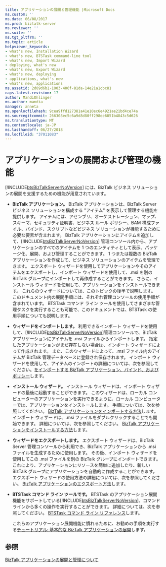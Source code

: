 ```yaml
---
title: アプリケーションの展開と管理機能 |Microsoft Docs
ms.custom: ''
ms.date: 06/08/2017
ms.prod: biztalk-server
ms.reviewer: ''
ms.suite: ''
ms.tgt_pltfrm: ''
ms.topic: article
helpviewer_keywords:
- what's new, Installation Wizard
- what's new, BTSTask command-line tool
- what's new, Import Wizard
- deploying, what's new
- what's new, Export Wizard
- what's new, deploying
- applications, what's new
- what's new, applications
ms.assetid: 2d09d6b1-1003-406f-81da-14e21a1cbc81
caps.latest.revision: 17
author: MandiOhlinger
ms.author: mandia
manager: anneta
ms.openlocfilehash: 9cea9ffd127381a41e10ec6e4921ae21bd4ce74a
ms.sourcegitcommit: 266308ec5c6a9d8d80ff298ee6051b4843c5d626
ms.translationtype: MT
ms.contentlocale: ja-JP
ms.lasthandoff: 06/27/2018
ms.locfileid: "37011083"
---
```

# <a name="application-deployment-and-management-features"></a>アプリケーションの展開および管理の機能
[!INCLUDE[btsBizTalkServerNoVersion](../includes/btsbiztalkservernoversion-md.md)] には、BizTalk ビジネス ソリューションの展開を支援するための機能が用意されています。  
  
- **BizTalk アプリケーション。** BizTalk アプリケーションは、BizTalk Server ビジネス ソリューションを構成する "アイテム" を表示して管理する機能を提供します。 アイテムには、アセンブリ、オーケストレーション、マップ、スキーマ、セキュリティ証明書、ビジネス ルール ポリシー、BAM 構成ファイル、バインド、スクリプトなどビジネス ソリューションが機能するために必要な要素が含まれます。 BizTalk アプリケーションにアイテムを追加して、[!INCLUDE[btsBizTalkServerNoVersion](../includes/btsbiztalkservernoversion-md.md)] 管理コンソール内から、アプリケーションのすべてのアイテムを 1 つのエンティティとして表示、パッケージ化、展開、および管理することができます。 1 つまたは複数の BizTalk アプリケーションを作成して、ビジネス ソリューションのアイテムを管理できます。 エクスポート ウィザードを使用してアプリケーションやそのアイテムをエクスポートし、インポート ウィザードを使用して、.msi を別の BizTalk グループにインポートして再作成することができます。 さらに、インストール ウィザードを使用して、アプリケーションをインストールできます。 これらのウィザードについては、このトピックの後半で説明します。 このドキュメント内の展開手順には、それぞれ管理コンソールの使用手順が含まれています。 BTSTask コマンド ライン ツールを使用してさまざまな管理タスクを実行することも可能で、このドキュメントでは、BTSTask の使用手順についても説明します。  
  
- **ウィザードをインポートします。** 利用できるインポート ウィザードを使用して、[!INCLUDE[btsBizTalkServerNoVersion](../includes/btsbiztalkservernoversion-md.md)]管理コンソールで、BizTalk アプリケーションにアイテムを .msi ファイルからインポートします。 指定したアプリケーションがまだ存在しない場合は、インポート ウィザードによって作成されます。 また、このウィザードによって、.msi ファイル内のアイテムが BizTalk 管理データベースに登録され保存されます。 インポート ウィザードを使用して、アイテムのインポートの詳細については、次を参照してください。[をインポートする BizTalk アプリケーション、バインド、およびポリシー](../core/importing-biztalk-applications-bindings-and-policies.md)します。  
  
- **インストール ウィザード。** インストール ウィザードは、インポート ウィザードの最後に起動することができます。 このウィザードは、ローカル コンピューターのアプリケーションを実行できるように、ローカル コンピューターでは、アプリケーションをインストールします。 手順については、次を参照してください。 [BizTalk アプリケーションをインポートする方法](../core/how-to-import-a-biztalk-application.md)します。 インポート ウィザードは、.msi ファイルをダブルクリックすることでも開始できます。 詳細については、次を参照してください。 [BizTalk アプリケーションをインストールする方法](../core/how-to-install-a-biztalk-application.md)します。  
  
- **ウィザードをエクスポートします。** エクスポート ウィザードは、BizTalk Server 管理コンソールから利用でき、BizTalk アプリケーションから .msi ファイルを生成するために使用します。 その後、インポート ウィザードを使用してこの .msi ファイルを別の BizTalk グループにインポートできます。 これにより、アプリケーションにリソースを簡単に追加したり、新しい BizTalk グループにアプリケーションを自動的に作成することができます。 エクスポート ウィザードの使用方法の詳細については、次を参照してください。 [BizTalk アプリケーションのエクスポート方法](../core/how-to-export-a-biztalk-application.md)します。  
  
- **BTSTask コマンド ライン ツールです。** BTSTask のアプリケーション展開機能をサポートしている[!INCLUDE[btsBizTalkServerNoVersion](../includes/btsbiztalkservernoversion-md.md)]、コマンドラインから多くの操作を実行することができます。 詳細については、次を参照してください。 [BTSTask コマンド ライン リファレンス](../core/btstask-command-line-reference.md)します。  
  
  これらのアプリケーション展開機能に慣れるために、お勧めの手順を実行する[チュートリアル: 基本的な BizTalk アプリケーションの展開](../core/walkthrough-deploying-a-basic-biztalk-application.md)します。  
  
## <a name="see-also"></a>参照  
 [BizTalk アプリケーションの展開と管理について](../core/understanding-biztalk-application-deployment-and-management.md)